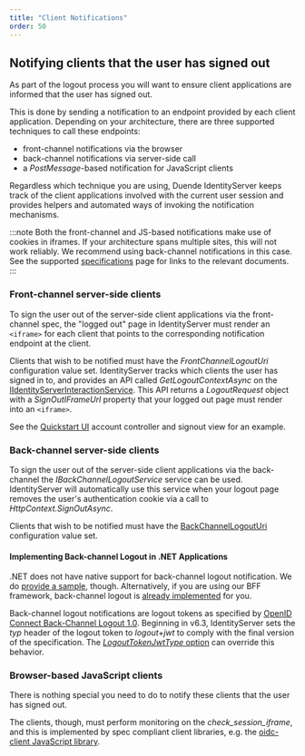 ```yaml
---
title: "Client Notifications"
order: 50
---
```


## Notifying clients that the user has signed out

As part of the logout process you will want to ensure client applications are informed that the user has signed out.

This is done by sending a notification to an endpoint provided by each client application. Depending on your
architecture, there are three supported techniques to call these endpoints:

* front-channel notifications via the browser
* back-channel notifications via server-side call
* a *PostMessage*-based notification for JavaScript clients

Regardless which technique you are using, Duende IdentityServer keeps track of the client applications involved with the
current user session and provides helpers and automated ways of invoking the notification mechanisms.

:::note
Both the front-channel and JS-based notifications make use of cookies in iframes. If your architecture spans multiple
sites, this will not work reliably. We recommend using back-channel notifications in this case. See the
supported [specifications](/identityserver/v6/overview/specs) page for links to the relevant documents.
:::

### Front-channel server-side clients

To sign the user out of the server-side client applications via the front-channel spec, the "logged out" page in
IdentityServer must render an `<iframe>` for each client that points to the corresponding notification endpoint at the
client.

Clients that wish to be notified must have the *FrontChannelLogoutUri* configuration value set.
IdentityServer tracks which clients the user has signed in to, and provides an API called *GetLogoutContextAsync* on
the [IIdentityServerInteractionService](/identityserver/v6/reference/services/interaction_service#iidentityserverinteractionservice-apis).
This API returns a *LogoutRequest* object with a *SignOutIFrameUrl* property that your logged out page must render into
an `<iframe>`.

See the [Quickstart UI](https://github.com/DuendeSoftware/IdentityServer.Quickstart.UI) account controller and signout
view for an example.

### Back-channel server-side clients

To sign the user out of the server-side client applications via the back-channel the *IBackChannelLogoutService* service
can be used.
IdentityServer will automatically use this service when your logout page removes the user's authentication cookie via a
call to *HttpContext.SignOutAsync*.

Clients that wish to be notified must have
the [BackChannelLogoutUri](/identityserver/v6/reference/models/client#authentication--session-management) configuration
value set.

#### Implementing Back-channel Logout in .NET Applications

.NET does not have native support for back-channel logout notification.
We do [provide a sample](/identityserver/v6/samples/basics#mvc-client-with-back-channel-logout-notifications), though.
Alternatively, if you are using our BFF framework, back-channel logout
is [already implemented](/identityserver/v6/bff/session/management/back-channel-logout) for you.

Back-channel logout notifications are logout tokens as specified
by [OpenID Connect Back-Channel Logout 1.0](https://openid.net/specs/openid-connect-backchannel-1_0.html#logouttoken).
Beginning in v6.3, IdentityServer sets the *typ* header of the logout token to *logout+jwt* to comply with the final
version of the specification. The [*LogoutTokenJwtType* option](/identityserver/v6/reference/options#main) can override
this behavior.

### Browser-based JavaScript clients

There is nothing special you need to do to notify these clients that the user has signed out.

The clients, though, must perform monitoring on the *check_session_iframe*, and this is implemented by spec compliant
client libraries, e.g. the [oidc-client JavaScript library](https://github.com/IdentityModel/oidc-client-js/).

